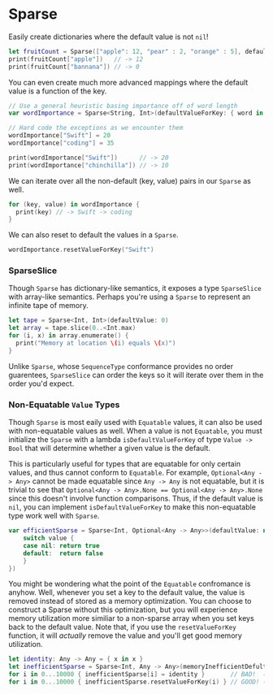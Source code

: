 # Sparse

Easily create dictionaries where the default value is not `nil`!
```swift
let fruitCount = Sparse(["apple": 12, "pear" : 2, "orange" : 5], defaultValue: 0)
print(fruitCount["apple"])   // -> 12
print(fruitCount["bannana"]) // -> 0
```

You can even create much more advanced mappings where the default value is a function of the key.
```swift
// Use a general heuristic basing importance off of word length
var wordImportance = Sparse<String, Int>(defaultValueForKey: { word in word.characters.count })

// Hard code the exceptions as we encounter them
wordImportance["Swift"] = 20
wordImportance["coding"] = 35

print(wordImportance["Swift"])      // -> 20
print(wordImportance["chinchilla"]) // -> 10
```

We can iterate over all the non-default (key, value) pairs in our `Sparse` as well.
```swift
for (key, value) in wordImportance {
  print(key) // -> Swift -> coding
}
```

We can also reset to default the values in a `Sparse`.
```swift
wordImportance.resetValueForKey("Swift")
```

### SparseSlice

Though `Sparse` has dictionary-like semantics, it exposes a type `SparseSlice` with array-like semantics. Perhaps you're using a `Sparse` to represent an infinite tape of memory.
```swift
let tape = Sparse<Int, Int>(defaultValue: 0)
let array = tape.slice(0..<Int.max)
for (i, x) in array.enumerate() {
  print("Memory at location \(i) equals \(x)")
}
```
Unlike `Sparse`, whose `SequenceType` conformance provides no order guarentees, `SparseSlice` can order the keys so it will iterate over them in the order you'd expect.

### Non-Equatable `Value` Types

Though `Sparse` is most eaily used with `Equatable` values, it can also be used with non-equatable values as well. When a value is not `Equatable`, you must initialize the `Sparse` with a lambda `isDefaultValueForKey` of type `Value -> Bool` that will determine whether a given value is the default.

This is particularly useful for types that are equatable for only certain values, and thus cannot conform to `Equatable`. For example, `Optional<Any -> Any>` cannot be made equatable since `Any -> Any` is not equatable, but it is trivial to see that `Optional<Any -> Any>.None == Optional<Any -> Any>.None` since this doesn't involve function comparisons. Thus, if the default value is `nil`, you can implement `isDefaultValueForKey` to make this non-equatable type work well with `Sparse`.
```swift
var efficientSparse = Sparse<Int, Optional<Any -> Any>>(defaultValue: nil, isDefaultValue: { value in
    switch value {
    case nil: return true
    default:  return false
    }
})
```

You might be wondering what the point of the `Equatable` confromance is anyhow. Well, whenever you set a key to the default value, the value is removed instead of stored as a memory optimization. You can choose to construct a Sparse without this optimization, but you will experience memory utilization more similiar to a non-sparse array when you set keys back to the default value. Note that, if you use the `resetValueForKey` function, it will *actually* remove the value and you'll get good memory utilization.
```swift
let identity: Any -> Any = { x in x }
let inefficientSparse = Sparse<Int, Any -> Any>(memoryInefficientDefultValue: identity)
for i in 0...10000 { inefficientSparse[i] = identity }       // BAD!  (stores 10,000 copies of default entry)
for i in 0...10000 { inefficientSparse.resetValueForKey(i) } // GOOD! (actually removes entries)
```

